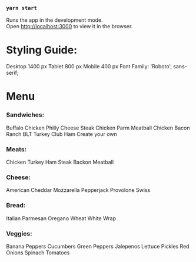 ### `yarn start`
Runs the app in the development mode.\
Open [http://localhost:3000](http://localhost:3000) to view it in the browser.

# Styling Guide:
Desktop 1400 px
Tablet 800 px
Mobile 400 px
Font Family: 'Roboto', sans-serif;




# Menu
### Sandwiches:
Buffalo Chicken
Philly Cheese Steak
Chicken Parm
Meatball
Chicken Bacon Ranch
BLT
Turkey
Club
Ham
Create your own

### Meats:
Chicken
Turkey
Ham
Steak
Backon
Meatball

### Cheese:
American
Cheddar
Mozzarella
Pepperjack
Provolone
Swiss

### Bread:
Italian
Parmesan Oregano
Wheat
White
Wrap

### Veggies:
Banana Peppers
Cucumbers
Green Peppers
Jalepenos
Lettuce
Pickles
Red Onions
Spinach
Tomatoes